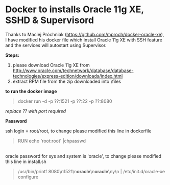 Docker to installs Oracle 11g XE, SSHD & Supervisord
====================================================

Thanks to Maciej Próchniak (https://github.com/mproch/docker-oracle-xe), I have modified his docker file which install Oracle 11g XE with SSH feature and the services will autostart using Supervisor.


**Steps:**

1. please download Oracle 11g XE from http://www.oracle.com/technetwork/database/database-technologies/express-edition/downloads/index.html
2. extract RPM file from the zip downloaded into  \files


**to run the docker image**

> docker run -d -p  ??:1521 -p  ??:22 -p  ??:8080

*replace ?? with port required*

**Password**

ssh login = root/root, to change please modified this line in dockerfile
> RUN echo 'root:root' |chpasswd

<br/>
oracle password for sys and system is 'oracle', to change please modified this line in install.sh

> /usr/bin/printf 8080\\n1521\\n**oracle**\\n**oracle**\\ny\\n | /etc/init.d/oracle-xe configure
